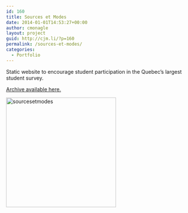```yaml
---
id: 160
title: Sources et Modes
date: 2014-01-01T14:53:27+00:00
author: cmonagle
layout: project
guid: http://cjm.li/?p=160
permalink: /sources-et-modes/
categories:
  - Portfolio
---
```

Static website to encourage student participation in the Quebec&#8217;s largest student survey.

<a href="http://cameronjoseph.com/projects/sourcesetmodes/" target="_blank">Archive available here.</a>

[<img class="aligncenter size-medium wp-image-163" src="http://cjm.li/wp-content/uploads/2015/09/sourcesetmodes-300x300.jpg" alt="sourcesetmodes" width="300" height="300" srcset="http://gator2001.hostgator.com/~cmonagl/blog/wp-content/uploads/2015/09/sourcesetmodes-150x150.jpg 150w, http://gator2001.hostgator.com/~cmonagl/blog/wp-content/uploads/2015/09/sourcesetmodes-300x300.jpg 300w, http://gator2001.hostgator.com/~cmonagl/blog/wp-content/uploads/2015/09/sourcesetmodes.jpg 700w" sizes="(max-width: 300px) 100vw, 300px" />](http://cjm.li/wp-content/uploads/2015/09/sourcesetmodes.jpg)
